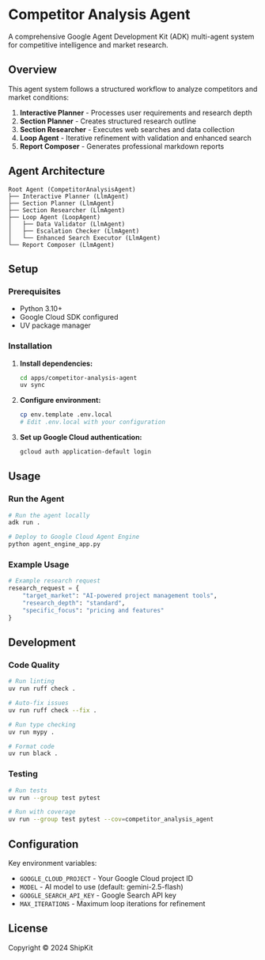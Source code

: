 # Competitor Analysis Agent

A comprehensive Google Agent Development Kit (ADK) multi-agent system for competitive intelligence and market research.

## Overview

This agent system follows a structured workflow to analyze competitors and market conditions:

1. **Interactive Planner** - Processes user requirements and research depth
2. **Section Planner** - Creates structured research outline  
3. **Section Researcher** - Executes web searches and data collection
4. **Loop Agent** - Iterative refinement with validation and enhanced search
5. **Report Composer** - Generates professional markdown reports

## Agent Architecture

```
Root Agent (CompetitorAnalysisAgent)
├── Interactive Planner (LlmAgent)
├── Section Planner (LlmAgent)
├── Section Researcher (LlmAgent)
├── Loop Agent (LoopAgent)
│   ├── Data Validator (LlmAgent)
│   ├── Escalation Checker (LlmAgent)
│   └── Enhanced Search Executor (LlmAgent)
└── Report Composer (LlmAgent)
```

## Setup

### Prerequisites

- Python 3.10+
- Google Cloud SDK configured
- UV package manager

### Installation

1. **Install dependencies:**
   ```bash
   cd apps/competitor-analysis-agent
   uv sync
   ```

2. **Configure environment:**
   ```bash
   cp env.template .env.local
   # Edit .env.local with your configuration
   ```

3. **Set up Google Cloud authentication:**
   ```bash
   gcloud auth application-default login
   ```

## Usage

### Run the Agent

```bash
# Run the agent locally
adk run .

# Deploy to Google Cloud Agent Engine
python agent_engine_app.py
```

### Example Usage

```python
# Example research request
research_request = {
    "target_market": "AI-powered project management tools",
    "research_depth": "standard",
    "specific_focus": "pricing and features"
}
```

## Development

### Code Quality

```bash
# Run linting
uv run ruff check .

# Auto-fix issues
uv run ruff check --fix .

# Run type checking
uv run mypy .

# Format code
uv run black .
```

### Testing

```bash
# Run tests
uv run --group test pytest

# Run with coverage
uv run --group test pytest --cov=competitor_analysis_agent
```

## Configuration

Key environment variables:

- `GOOGLE_CLOUD_PROJECT` - Your Google Cloud project ID
- `MODEL` - AI model to use (default: gemini-2.5-flash)
- `GOOGLE_SEARCH_API_KEY` - Google Search API key
- `MAX_ITERATIONS` - Maximum loop iterations for refinement

## License

Copyright © 2024 ShipKit 
